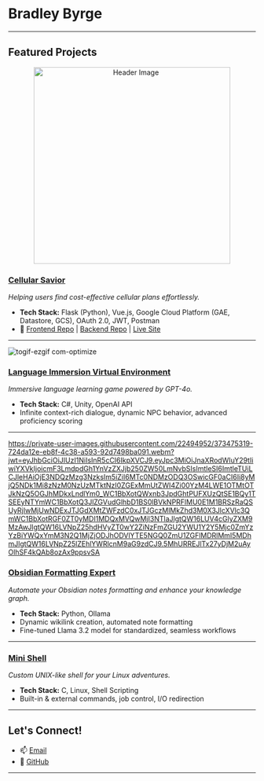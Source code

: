 # Bradley Byrge

---

## Featured Projects

<p align="center">
  <img src="https://github.com/user-attachments/assets/55039869-0569-426d-95f2-e08ccad7260d" width="400" alt="Header Image"/>
</p>

### [Cellular Savior](<https://cellularsavior.com/>)
*Helping users find cost-effective cellular plans effortlessly.*

- **Tech Stack:** Flask (Python), Vue.js, Google Cloud Platform (GAE, Datastore, GCS), OAuth 2.0, JWT, Postman  
- 🔗 [Frontend Repo](<https://github.com/BByrge/Cellular-Savior-Frontend>) | [Backend Repo](<https://github.com/BByrge/Cell-Savior>) | [Live Site](<https://cellularsavior.com/>)

---

![togif-ezgif com-optimize](https://github.com/user-attachments/assets/8530c296-635b-4a70-bbcf-57c8063a9962)
### [Language Immersion Virtual Environment](<https://github.com/ThomaDevOSU/LIVE>)
*Immersive language learning game powered by GPT-4o.*

- **Tech Stack:** C#, Unity, OpenAI API  
- Infinite context-rich dialogue, dynamic NPC behavior, advanced proficiency scoring  

---
https://private-user-images.githubusercontent.com/22494952/373475319-724da12e-eb8f-4c38-a593-92d7498ba091.webm?jwt=eyJhbGciOiJIUzI1NiIsInR5cCI6IkpXVCJ9.eyJpc3MiOiJnaXRodWIuY29tIiwiYXVkIjoicmF3LmdpdGh1YnVzZXJjb250ZW50LmNvbSIsImtleSI6ImtleTUiLCJleHAiOjE3NDQzMzg3NzksIm5iZiI6MTc0NDMzODQ3OSwicGF0aCI6Ii8yMjQ5NDk1Mi8zNzM0NzUzMTktNzI0ZGExMmUtZWI4Zi00YzM4LWE1OTMtOTJkNzQ5OGJhMDkxLndlYm0_WC1BbXotQWxnb3JpdGhtPUFXUzQtSE1BQy1TSEEyNTYmWC1BbXotQ3JlZGVudGlhbD1BS0lBVkNPRFlMU0E1M1BRSzRaQSUyRjIwMjUwNDExJTJGdXMtZWFzdC0xJTJGczMlMkZhd3M0X3JlcXVlc3QmWC1BbXotRGF0ZT0yMDI1MDQxMVQwMjI3NTlaJlgtQW16LUV4cGlyZXM9MzAwJlgtQW16LVNpZ25hdHVyZT0wY2ZiNzFmZGU2YWU1Y2Y5Mjc0ZmYzYzBiYWQxYmM3N2Q1MjZjODJhODVlYTE5NGQ0ZmU1ZGFlMDRlMmI5MDhmJlgtQW16LVNpZ25lZEhlYWRlcnM9aG9zdCJ9.5MhURREJlTx27yDjM2uAyOlhSF4kQAb8ozAx9ppsvSA
### [Obsidian Formatting Expert](<https://github.com/BByrge/ObsidianFormattingExpert>)
*Automate your Obsidian notes formatting and enhance your knowledge graph.*

- **Tech Stack:** Python, Ollama  
- Dynamic wikilink creation, automated note formatting  
- Fine-tuned Llama 3.2 model for standardized, seamless workflows  

---

### [Mini Shell](<https://github.com/BByrge/Mini-Shell>)
*Custom UNIX-like shell for your Linux adventures.*

- **Tech Stack:** C, Linux, Shell Scripting  
- Built-in & external commands, job control, I/O redirection  

---

## Let's Connect!

- 📫 [Email](mailto:BradleyByrge@gmail.com)  
- 🔗 [GitHub](https://github.com/BByrge)

---

